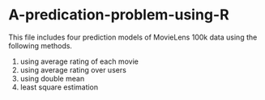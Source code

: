 # A-predication-problem-using-R
This file includes four prediction models of MovieLens 100k data using the following methods.
1. using average rating of each movie
2. using average rating over users
3. using double mean
4. least square estimation 
